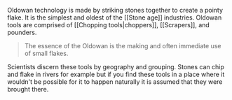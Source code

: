 Oldowan technology is made by striking stones together to create a pointy flake. It is the simplest and oldest of the [[Stone age]] industries. Oldowan tools are comprised of [[Chopping tools|choppers]], [[Scrapers]], and pounders.

> The essence of the Oldowan is the making and often immediate use of small flakes.

Scientists discern these tools by geography and grouping. Stones can chip and flake in rivers for example but if you find these tools in a place where it wouldn't be possible for it to happen naturally it is assumed that they were brought there.

